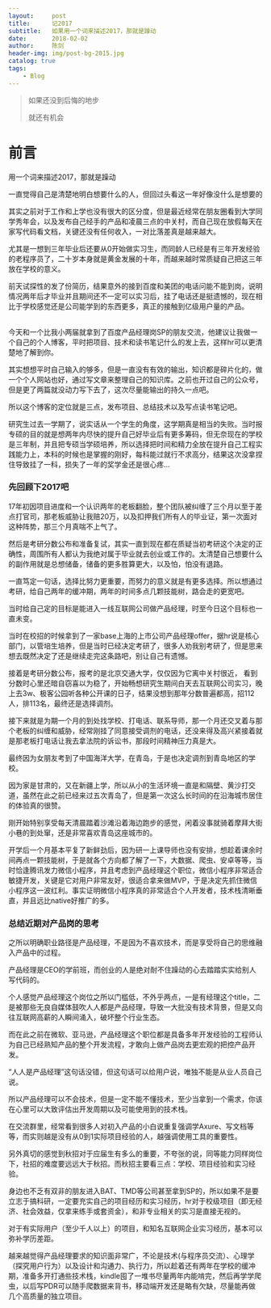 ```yaml
---
layout:     post
title:      记2017
subtitle:   如果用一个词来描述2017，那就是躁动
date:       2018-02-02
author:     陈剑
header-img: img/post-bg-2015.jpg
catalog: true
tags:
    - Blog
---
```


> 如果还没到后悔的地步
> 
> 就还有机会
> 

# 前言
用一个词来描述2017，那就是躁动

一直觉得自己是清楚地明白想要什么的人，但回过头看这一年好像没什么是想要的

其实之前对于工作和上学也没有很大的区分度，但是最近经常在朋友圈看到大学同学秀年会，以及发布自己经手的产品和凌晨三点的中关村，而自己现在放假每天在家写代码看文档，关键还没有任何收入，一对比落差真是越来越大。

尤其是一想到三年毕业后还要从0开始做实习生，而同龄人已经是有三年开发经验的老程序员了，二十岁本身就是黄金发展的十年，而越来越时常质疑自己把这三年放在学校的意义。

前天试探性的发了份简历，结果意外的接到百度和美团的电话问能不能到岗，说明情况两年后才毕业并且期间还不一定可以实习后，挂了电话还是挺遗憾的，现在相比于学校感觉还是公司能学到的东西更多，真正的接触到亿级用户量的产品。                                                             

今天和一个比我小两届就拿到了百度产品经理岗SP的朋友交流，他建议让我做一个自己的个人博客，平时把项目、技术和读书笔记什么的发上去，这样hr可以更清楚地了解到你。

其实想想平时自己输入的够多，但是一直没有有效的输出，知识都是碎片化的，做一个个人网站也好，通过写文章来整理自己的知识库。之前也开过自己的公众号，但是更了两篇就没动力写下去了，这次尽量能输出的持久一点吧。

所以这个博客的定位就是三点，发布项目、总结技术以及写点读书笔记吧。

研究生过去一学期了，说实话从一个学生的角度，这学期真是相当的失败。当时报专硕的目的就是想两年内尽快的提升自己好毕业后有更多筹码，但无奈现在的学校是三年制，并且把专硕当学硕培养，所以选择把时间和精力全放在提升自己工程实践能力上，本科的时候也是掌握的刚好，每科能过就行不求高分，结果这次没拿捏住导致挂了一科，损失了一年的奖学金还是很心疼...

### 先回顾下2017吧

17年初因项目进度和一个认识两年的老板翻脸，整个团队被纠缠了三个月以至于差点打官司，那老板威胁让我赔20万，以及扣押我们所有人的毕业证，第一次面对这种阵势，那三个月真喘不上气了。

然后是考研分数公布和准备复试，其实一直到现在都在质疑当初考研这个决定的正确性，周围所有人都认为我绝对属于毕业就去创业或工作的。太清楚自己想要什么的副作用就是总想储备，储备的更多胜算更大，以及怕，怕没有退路。

一直笃定一句话，选择比努力更重要，而努力的意义就是有更多选择。所以想通过考研，给自己两年的缓冲期，两年的时间多点几颗技能树，路会走的更宽吧。

当时给自己定的目标是能进入一线互联网公司做产品经理，时至今日这个目标也一直未变。

当时在校招的时候拿到了一家base上海的上市公司产品经理offer，据hr说是核心部门，以管培生培养，但是当时已经决定考研了，很多人劝我别考研了，但是思来想去既然决定了还是继续走完这条路吧，别让自己有遗憾。

接着是考研分数公布，报考的是北京交通大学，仅仅因为它离中关村很近， 看到分数时心里还暗自窃喜以为稳了，开始畅想研究生期间白天去互联网公司实习，晚上去3w、极客公园听各种公开课的日子，结果没想到那年分数普遍都高，招112人，排113名，最终还是选择调剂。

接下来就是为期一个月的到处找学校、打电话、联系导师，那一个月还交叉着与那个老板的纠缠和威胁，经常刚挂了同意接受调剂的电话，还没来得及高兴紧接着就是那老板打电话让我去拿法院的诉讼书，那段时间精神压力真是大。

最终因为女朋友考到了中国海洋大学，在青岛，于是也决定调剂到青岛地区的学校。

因为家是甘肃的，又在新疆上学，所以从小的生活环境一直是和隔壁、黄沙打交道，虽然在此之前已经来过五次青岛了，但是第一次这么长时间的在沿海城市居住的体验真的很赞。

刚开始特别享受每天清晨踏着沙滩沿着海边跑步的感觉，闲着没事就骑着摩拜大街小巷的到处窜，还是非常喜欢青岛这座城市的。

开学后一个月基本平复了新鲜劲后，因为研一上课导师也没有安排，想趁着课余时间再点一颗技能树，于是就各个方向都了解了一下，大数据、爬虫、安卓等等，当时恰逢腾讯发力微信小程序，并且考虑到产品经理这个职位，微信小程序非常适合敏捷开发，关键是它对用户非常友好，很适合拿来做MVP，于是决定先抓住微信小程序这一波红利。事实证明微信小程序真的非常适合个人开发者，技术栈清晰垂直，并且远比native好推广的多。

### 总结近期对产品岗的思考

之所以明确职业路径是产品经理，不是因为不喜欢技术，而是享受将自己的思维融入产品中的过程。

产品经理是CEO的学前班，而创业的人是绝对耐不住躁动的心去踏踏实实给别人写代码的。

个人感觉产品经理这个岗位之所以门槛低，不外乎两点，一是有经理这个title，二是被那些无良自媒体鼓吹人人都是产品经理，导致一大批没有技术背景，但是又向往互联网高薪的人瞬间涌入，破坏整个行业生态。

而在此之前在微软、亚马逊，产品经理这个职位都是具备多年开发经验的工程师认为自己已经熟知产品的整个开发流程，才敢向上做产品岗去更宏观的把控产品开发。

“人人是产品经理”这句话没错，但这句话可以给用户说，唯独不能是从业人员自己说。

所以产品经理可以不会技术，但是一定不能不懂技术，至少当拿到一个需求，你该在心里可以大致评估出开发周期以及可能使用到的技术栈。

在交流群里，经常看到很多人对初入产品的小白说重复强调学Axure、写文档等等，而实则越是没有从0到1实际项目经验的人，越强调使用工具的重要性。

另外真切的感觉到秋招对于应届生有多么的重要，不夸张的说，同等能力同样岗位下，社招的难度要远远大于秋招。而秋招主要看三点：学校、项目经验和实习经验。

身边也不乏有双非的朋友进入BAT、TMD等公司甚至拿到SP的，所以如果不是要立志于搞科研，一定要充实自己的项目经历和实习经历，hr对于校级项目（即无经济、社会效益，仅拿来练手或套资金），和非专业相关的实习是直接无视的。

对于有实际用户（至少千人以上）的项目，和知名互联网企业实习经历，基本可以弥补学历差距。

越来越觉得产品经理要求的知识面非常广，不论是技术(与程序员交流）、心理学（探究用户行为）以及设计和沟通力、执行力，所以趁着还有两年在学校的缓冲期，准备多开打通些技术栈，kindle囤了一堆书尽量两年内能啃完，然后再学学爬虫，以后写PDR可以随手爬数据来背书，移动端开发还是略有欠缺，尽量能再做几个高质量的独立项目。


